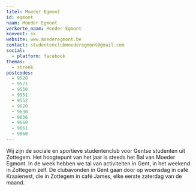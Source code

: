 ```yaml
---
titel: Moeder Egmont
id: egmont
naam: Moeder Egmont
verkorte_naam: Moeder Egmont
konvent: sk
website: www.moederegmont.be
contact: studentenclubmoederegmont@gmail.com
social:
  - platform: facebook
themas:
  - streek
postcodes:
  - 9520
  - 9521
  - 9550
  - 9551
  - 9552
  - 9620
  - 9630
  - 9636
  - 9660
  - 9661
  - 9860
---
```


Wij zijn de sociale en sportieve studentenclub voor Gentse studenten uit Zottegem. Het hoogtepunt van het jaar is steeds het Bal van Moeder Egmont. In de week hebben we tal van activiteiten in Gent, in het weekend in Zottegem zelf. De clubavonden in Gent gaan door op woensdag in café Kraaienest, die in Zottegem in café James, elke eerste zaterdag van de maand.
